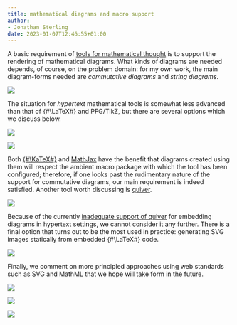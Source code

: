```yaml
---
title: mathematical diagrams and macro support
author:
- Jonathan Sterling
date: 2023-01-07T12:46:55+01:00
---
```


A basic requirement of [tools for mathematical thought](tfmt-0002) is to support the rendering of mathematical diagrams. What kinds of diagrams are needed depends, of course, on the problem domain: for my own work, the main diagram-forms needed are *commutative diagrams* and *string diagrams*.

![](tfmt-000P)

The situation for *hypertext* mathematical tools is somewhat less advanced than that of {#\LaTeX#} and PFG/TikZ, but there are several options which we discuss below.

![](tfmt-000J)

![](tfmt-000K)

Both [{#\KaTeX#}](tfmt-000J) and [MathJax](tfmt-000K) have the benefit that diagrams created using them will respect the ambient macro package with which the tool has been configured; therefore, if one looks past the rudimentary nature of the support for commutative diagrams, our main requirement is indeed satisfied. Another tool worth discussing is [quiver](tfmt-000I).

![](tfmt-000I)

Because of the currently [inadequate support of quiver](tfmt-000I) for embedding diagrams in hypertext settings, we cannot consider it any further. There is a final option that turns out to be the most used in practice: generating SVG images statically from embedded {#\LaTeX#} code.

![](tfmt-000L)


Finally, we comment on more principled approaches using web standards such as SVG and MathML that we hope will take form in the future.

![](tfmt-000N)

![](tfmt-000O)

![](tfmt-000M)
